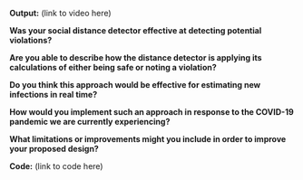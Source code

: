 **Output:** (link to video here)


**Was your social distance detector effective at detecting potential violations?** 


**Are you able to describe how the distance detector is applying its calculations of either being safe or noting a violation?**


**Do you think this approach would be effective for estimating new infections in real time?**


**How would you implement such an approach in response to the COVID-19 pandemic we are currently experiencing?**


**What limitations or improvements might you include in order to improve your proposed design?**


**Code:** (link to code here)
